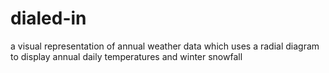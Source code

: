# dialed-in
a visual representation of annual weather data which uses a radial diagram to display annual daily temperatures and winter snowfall

